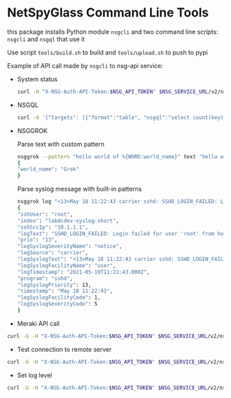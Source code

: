 # NetSpyGlass Command Line Tools

this package installs Python module `nsgcli` and two command line scripts: `nsgcli` and `nsgql` that
use it

Use script `tools/build.sh` to build and `tools/upload.sh` to push to pypi

Example of API call made by `nsgcli` to nsg-api service:

* System status

  ```bash
  curl -H "X-NSG-Auth-API-Token:$NSG_API_TOKEN" $NSG_SERVICE_URL/v2/nsg/cluster/net/1/status
  ```

* NSGQL

  ```bash
  curl -d '{"targets": [{"format":"table", "nsgql":"select count(key) from alerts"}]}' -X POST -H "X-NSG-Auth-API-Token:$NSG_API_TOKEN" $NSG_SERVICE_URL/v2/query/net/1/data/
  ```
  
* NSGGROK
  
  Parse text with custom pattern
  ```bash
  nsggrok --pattern "hello world of %{WORD:world_name}" text "hello world of Grok"
  {
  "world_name": "Grok"
  }
  ```
  
  Parse syslog message with built-in patterns
  ```bash
  nsggrok log "<13>May 18 11:22:43 carrier sshd: SSHD_LOGIN_FAILED: Login failed for user 'root' from host '10.1.1.1'"
  {
  "sshUser": "root",
  "index": "labdcdev-syslog-short",
  "sshSrcIp": "10.1.1.1",
  "logText": "SSHD_LOGIN_FAILED: Login failed for user 'root' from host '10.1.1.1'",
  "prio": "13",
  "logSyslogSeverityName": "notice",
  "logSource": "carrier",
  "logSyslogText": "<13>May 18 11:22:43 carrier sshd: SSHD_LOGIN_FAILED: Login failed for user 'root' from host '10.1.1.1'",
  "logSyslogFacilityName": "user",
  "logTimestamp": "2021-05-18T11:22:43.000Z",
  "program": "sshd",
  "logSyslogPriority": 13,
  "timestamp": "May 18 11:22:43",
  "logSyslogFacilityCode": 1,
  "logSyslogSeverityCode": 5
  }
  ```
  
* Meraki API call
```bash
curl -G -H "X-NSG-Auth-API-Token:$NSG_API_TOKEN" $NSG_SERVICE_URL/v2/nsg/cluster/net/1/exec/api --data-urlencode 'region=world' --data-urlencode 'url=https://api.meraki.com/api/v1/organizations/626563298157920259/devices' --data-urlencode 'method=GET' --data-urlencode 'args=gap-meraki'
```

* Test connection to remote server
```bash
curl -G -H "X-NSG-Auth-API-Token:$NSG_API_TOKEN" $NSG_SERVICE_URL/v2/nsg/cluster/net/1/exec/connect --data-urlencode 'region=world' --data-urlencode 'args=10.210.24.112 9339 1000'
```

* Set log level
```bash
curl -G -H "X-NSG-Auth-API-Token:$NSG_API_TOKEN" $NSG_SERVICE_URL/v2/nsg/cluster/net/1/exec/set_log_level --data-urlencode 'region=world' --data-urlencode 'args=tme-server-15v io.grpc DEBUG'
```
